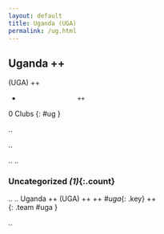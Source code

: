 ```yaml
---
layout: default
title: Uganda (UGA)
permalink: /ug.html
---
```



## Uganda   ++
(UGA)  ++
-                     ++
0 Clubs
{: #ug }


.. 




.. 




.. 
.. 


### Uncategorized _(1)_{:.count}


..
..
Uganda  ++
 (UGA) ++
 ++
_#uga_{: .key} ++
<br>
{: .team #uga }




.. 
 

